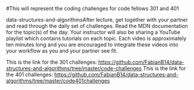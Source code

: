 #This will represent the coding challenges for code fellows 301 and 401 



data-structures-and-algorithmsAfter lecture, get together with your partner and read through the daily set of challenges. Read the MDN documentation for the topic(s) of the day. Your instructor will also be sharing a YouTube playlist which contains tutorials on each topic. Each video is approximately ten minutes long and you are encouraged to integrate these videos into your workflow as you and your partner see fit.

This is the link for the 301 challenges: https://github.com/FabianB14/data-structures-and-algorithms/tree/master/code-challenges
This is the link for the 401 challenges: https://github.com/FabianB14/data-structures-and-algorithms/tree/master/code401challenges
